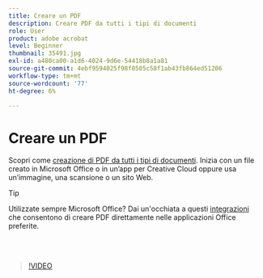 ```yaml
---
title: Creare un PDF
description: Creare PDF da tutti i tipi di documenti
role: User
product: adobe acrobat
level: Beginner
thumbnail: 35491.jpg
exl-id: a480ca00-a1d6-4024-9d6e-54418b8a1a81
source-git-commit: 4ebf9594025f98f0505c58f1ab43fb864ed51206
workflow-type: tm+mt
source-wordcount: '77'
ht-degree: 6%

---
```


# Creare un PDF

Scopri come [creazione di PDF da tutti i tipi di documenti](https://www.adobe.com/it/acrobat/online/convert-pdf.html). Inizia con un file creato in Microsoft Office o in un’app per Creative Cloud oppure usa un’immagine, una scansione o un sito Web.

>[!TIP]
>
>Utilizzate sempre Microsoft Office? Dai un&#39;occhiata a questi [integrazioni](../integrate/integrate-overview.md#microsoft) che consentono di creare PDF direttamente nelle applicazioni Office preferite.

<br> 

>[!VIDEO](https://video.tv.adobe.com/v/35491?quality=12&learn=on&hidetitle=true)